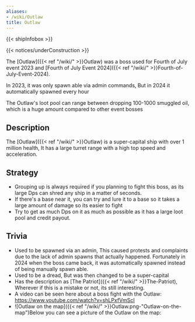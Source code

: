 ```yaml
---
aliases:
- /wiki/Outlaw
title: Outlaw
---  
```


{{< shipInfobox >}}   

{{< notices/underConstruction >}} 

The [Outlaw]({{< ref "/wiki/" >}}Outlaw) was a boss used for Fourth of July event 2023 and [Fourth of July Event 2024]({{< ref "/wiki/" >}}Fourth-of-July-Event-2024).

In 2023, it was only spawn able via admin commands, But in 2024 it automatically spawned every hour

The Outlaw's loot pool can range between dropping 100-1000 smuggled oil, which is a huge amount compared to other event bosses

## Description

The [Outlaw]({{< ref "/wiki/" >}}Outlaw) is a super-capital ship with over 1 million health, It has a large turret range with a high top speed and acceleration.

## Strategy

- Grouping up is always required if you planning to fight this boss, as its large Dps can shred any ship in a matter of seconds.
- If there's a base near it, you can try and lure it to a base so it takes a large amount of damage so its easier to fight
- Try to get as much Dps on it as much as possible as it has a large loot pool and credit payout.

## Trivia

- Used to be spawned via an admin, This caused protests and complaints due to the lack of admin spawns that actually happened. Fortunately in 2024 when the boss came back, it was automatically spawned instead of being manually spawn able.
- Used to be a dread, But was then changed to be a super-capital
- Has the description as [The Patriot]({{< ref "/wiki/" >}}The-Patriot), Wherever if this is a mistake or not, its still interesting.
- A video can be seen here about a boss fight with the Outlaw: <https://www.youtube.com/watch?v=shLPxfVmScI>
- ![Outlaw on the map]({{< ref "/wiki/" >}}Outlaw.png-"Outlaw-on-the-map")Below you can see a picture of the Outlaw on the map: